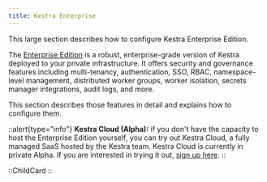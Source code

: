 ```yaml
---
title: Kestra Enterprise
---
```


This large section describes how to configure Kestra Enterprise Edition.

The [Enterprise Edition](./01.enterprise-edition.md) is a robust, enterprise-grade version of Kestra deployed to your private infrastructure. It offers security and governance features including multi-tenancy, authentication, SSO, RBAC, namespace-level management, distributed worker groups, worker isolation, secrets manager integrations, audit logs, and more.

This section describes those features in detail and explains how to configure them.

::alert{type="info"}
**Kestra Cloud (Alpha):** if you don't have the capacity to host the Enterprise Edition yourself, you can try out Kestra Cloud, a fully managed SaaS hosted by the Kestra team. Kestra Cloud is currently in private Alpha. If you are interested in trying it out, [sign up here](https://kestra.io/cloud).
::

::ChildCard
::
